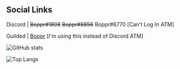 ## Social Links
Discord | ~~Boppr#1808~~ ~~Boppr#8856~~ Boppr#6770 [Can't Log In ATM]

Guilded | [Boppr](https://www.guilded.gg/boppr) [I'm using this instead of Discord ATM]

![GitHub stats](https://github-readme-stats.vercel.app/api?username=realboppr&show_icons=true&bg_color=825,1C003F,FF6E00)

![Top Langs](https://github-readme-stats.vercel.app/api/top-langs/?username=realboppr&layout=compact)
